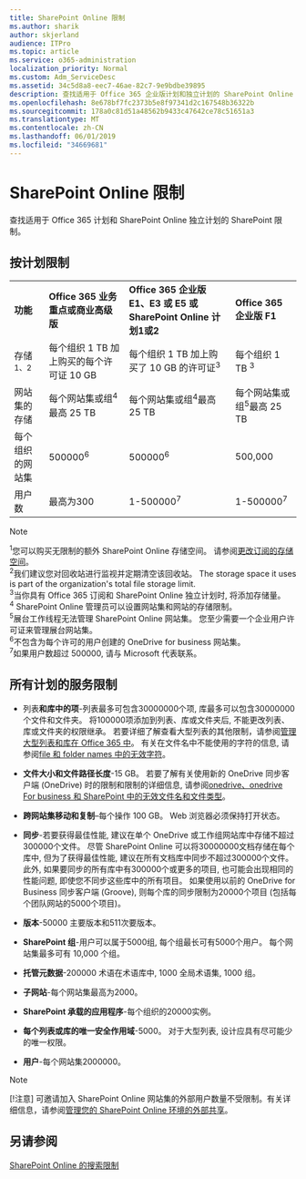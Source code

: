 ```yaml
---
title: SharePoint Online 限制
ms.author: sharik
author: skjerland
audience: ITPro
ms.topic: article
ms.service: o365-administration
localization_priority: Normal
ms.custom: Adm_ServiceDesc
ms.assetid: 34c5d8a8-eec7-46ae-82c7-9e9bdbe39895
description: 查找适用于 Office 365 企业版计划和独立计划的 SharePoint Online 限制。
ms.openlocfilehash: 8e678bf7fc2373b5e8f97341d2c167548b36322b
ms.sourcegitcommit: 178a0c81d51a48562b9433c47642ce78c51651a3
ms.translationtype: MT
ms.contentlocale: zh-CN
ms.lasthandoff: 06/01/2019
ms.locfileid: "34669681"
---
```

# <a name="sharepoint-online-limits"></a>SharePoint Online 限制

查找适用于 Office 365 计划和 SharePoint Online 独立计划的 SharePoint 限制。
  
## <a name="limits-by-plan"></a>按计划限制

|||||
|:-----|:-----|:-----|:-----|
|**功能** <br/> |**Office 365 业务重点或商业高级版** <br/> |**Office 365 企业版 E1、E3 或 E5 或 SharePoint Online 计划1或2** <br/> | **Office 365 企业版 F1** <br/> |
|存储<sup>1、2</sup> <br/> |每个组织 1 TB 加上购买的每个许可证 10 GB  <br/> |每个组织 1 TB 加上购买了 10 GB 的许可证<sup>3</sup> <br/> |每个组织 1 TB <sup>3</sup> <br/> |
|网站集的存储  <br/> |每个网站集或组<sup>4</sup>最高 25 TB <br/> |每个网站集或组<sup>4</sup>最高 25 TB <br/> |每个网站集或组<sup>5</sup>最高 25 TB <br/> |
|每个组织的网站集  <br/> |500000<sup>6</sup> <br/> |500000<sup>6</sup> <br/> |500,000<br/> |
|用户数  <br/> |最高为300  <br/> |1-500000<sup>7</sup> <br/> |1-500000<sup>7</sup> <br/> |
   
> [!NOTE]
> <sup>1</sup>您可以购买无限制的额外 SharePoint Online 存储空间。 请参阅[更改订阅的存储空间](https://support.office.com/article/96EA3533-DE64-4B01-839A-C560875A662C)。 
<br/><sup>2</sup>我们建议您对回收站进行监视并定期清空该回收站。 The storage space it uses is part of the organization's total file storage limit. 
<br/> <sup>3</sup>当你具有 Office 365 订阅和 SharePoint Online 独立计划时, 将添加存储量。 
<br/><sup>4</sup> SharePoint Online 管理员可以设置网站集和网站的存储限制。
<br/> <sup>5</sup>展台工作线程无法管理 SharePoint Online 网站集。 您至少需要一个企业用户许可证来管理展台网站集。 
<br/> <sup>6</sup>不包含为每个许可的用户创建的 OneDrive for business 网站集。 
<br/><sup>7</sup>如果用户数超过 500000, 请与 Microsoft 代表联系。 
  

  
## <a name="service-limits-for-all-plans"></a>所有计划的服务限制

- 列表**和库中的项**-列表最多可包含30000000个项, 库最多可以包含30000000个文件和文件夹。 将100000项添加到列表、库或文件夹后, 不能更改列表、库或文件夹的权限继承。 若要详细了解查看大型列表的其他限制，请参阅[管理大型列表和库在 Office 365 中](https://support.office.com/article/b4038448-ec0e-49b7-b853-679d3d8fb784)。 有关在文件名中不能使用的字符的信息, 请参阅[file 和 folder names 中的无效字符](https://support.office.com/article/64883a5d-228e-48f5-b3d2-eb39e07630fa)。

- **文件大小和文件路径长度**-15 GB。 若要了解有关使用新的 OneDrive 同步客户端 (OneDrive) 时的限制和限制的详细信息, 请参阅[onedrive、onedrive For business 和 SharePoint 中的无效文件名和文件类型](https://support.office.com/article/64883a5d-228e-48f5-b3d2-eb39e07630fa)。

- **跨网站集移动和复制**–每个操作 100 GB。 Web 浏览器必须保持打开状态。

- **同步**-若要获得最佳性能, 建议在单个 OneDrive 或工作组网站库中存储不超过300000个文件。 尽管 SharePoint Online 可以将30000000文档存储在每个库中, 但为了获得最佳性能, 建议在所有文档库中同步不超过300000个文件。 此外, 如果要同步的所有库中有300000个或更多的项目, 也可能会出现相同的性能问题, 即使您不同步这些库中的所有项目。 如果使用以前的 OneDrive for Business 同步客户端 (Groove), 则每个库的同步限制为20000个项目 (包括每个团队网站的5000个项目)。

- **版本**-50000 主要版本和511次要版本。

- **SharePoint 组**-用户可以属于5000组, 每个组最长可有5000个用户。 每个网站集最多可有 10,000 个组。

- **托管元数据**-200000 术语在术语库中, 1000 全局术语集, 1000 组。

- **子网站**-每个网站集最高为2000。

- **SharePoint 承载的应用程序**-每个组织的20000实例。

- **每个列表或库的唯一安全作用域**-5000。 对于大型列表, 设计应具有尽可能少的唯一权限。

- **用户**-每个网站集2000000。

> [!NOTE]
> [!注意] 可邀请加入 SharePoint Online 网站集的外部用户数量不受限制。有关详细信息，请参阅[管理您的 SharePoint Online 环境的外部共享](/sharepoint/external-sharing-overview)。

## <a name="see-also"></a>另请参阅

[SharePoint Online 的搜索限制](/sharepoint/search-limits)
